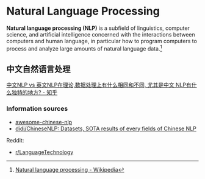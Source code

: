 # Natural Language Processing
**Natural language processing (NLP)** is a subfield of linguistics, computer science, and artificial intelligence concerned with the interactions between computers and human language, in particular how to program computers to process and analyze large amounts of natural language data.[^wiki]

## 中文自然语言处理
[中文NLP vs 英文NLP在理论,数据处理上有什么相同和不同, 尤其是中文 NLP有什么独特的地方? - 知乎](https://www.zhihu.com/question/59227800)

### Information sources
- [awesome-chinese-nlp](https://github.com/crownpku/Awesome-Chinese-NLP)
- [didi/ChineseNLP: Datasets, SOTA results of every fields of Chinese NLP](https://chinesenlp.xyz/#/zh/)

Reddit:
- [r/LanguageTechnology](https://www.reddit.com/r/LanguageTechnology/top/?t=week)

[^wiki]: [Natural language processing - Wikipedia](https://en.wikipedia.org/wiki/Natural_language_processing)